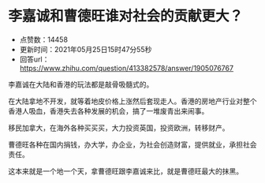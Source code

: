 # 李嘉诚和曹德旺谁对社会的贡献更大？
- 点赞数：14458
- 更新时间：2021年05月25日15时47分55秒
- 回答url：https://www.zhihu.com/question/413382578/answer/1905076767
<body>
 <p data-pid="Ktiw9Uvd">李嘉诚在大陆和香港的玩法都是敲骨吸髓式的。</p>
 <p data-pid="1eHVx862">在大陆拿地不开发，就等着地皮价格上涨然后套现走人。香港的房地产行业对整个香港人吸血，香港失去各种发展的机会，搞了一堆废青出来闹事。</p>
 <p data-pid="1ZDTfP1r">移民加拿大，在海外各种买买买，大力投资英国，投资欧洲，转移财产。</p>
 <p data-pid="cyq2f-vi">曹德旺各种在国内捐钱，办大学，办企业，为社会创造财富，提供就业，承担社会责任。</p>
 <p data-pid="LLOMid14">这本来就是一个地一个天，拿曹德旺跟李嘉诚来比，就是曹德旺最大的抹黑。</p>
</body>